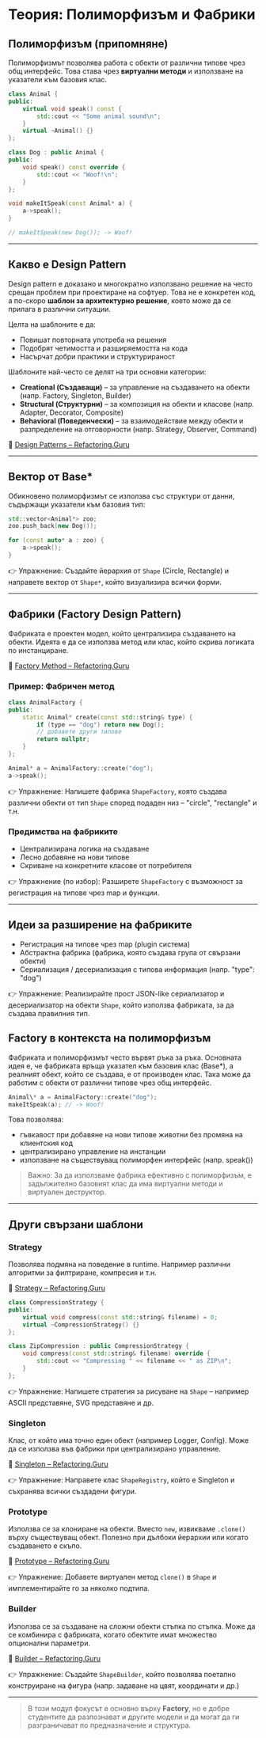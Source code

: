 # Теория: Полиморфизъм и Фабрики

## Полиморфизъм (припомняне)

Полиморфизмът позволява работа с обекти от различни типове чрез общ интерфейс. Това става чрез **виртуални методи** и използване на указатели към базовия клас.

```cpp
class Animal {
public:
    virtual void speak() const {
        std::cout << "Some animal sound\n";
    }
    virtual ~Animal() {}
};

class Dog : public Animal {
public:
    void speak() const override {
        std::cout << "Woof!\n";
    }
};

void makeItSpeak(const Animal* a) {
    a->speak();
}

// makeItSpeak(new Dog()); -> Woof!
```

---

## Какво е Design Pattern

Design pattern е доказано и многократно използвано решение на често срещан проблем при проектиране на софтуер. Това не е конкретен код, а по-скоро **шаблон за архитектурно решение**, което може да се прилага в различни ситуации.

Целта на шаблоните е да:

- Повишат повторната употреба на решения
- Подобрят четимостта и разширяемостта на кода
- Насърчат добри практики и структурираност

Шаблоните най-често се делят на три основни категории:

- **Creational (Създаващи)** – за управление на създаването на обекти (напр. Factory, Singleton, Builder)
- **Structural (Структурни)** – за композиция на обекти и класове (напр. Adapter, Decorator, Composite)
- **Behavioral (Поведенчески)** – за взаимодействие между обекти и разпределение на отговорности (напр. Strategy, Observer, Command)

🔗 [Design Patterns – Refactoring.Guru](https://refactoring.guru/design-patterns)

---

## Вектор от Base\*

Обикновено полиморфизмът се използва със структури от данни, съдържащи указатели към базовия тип:

```cpp
std::vector<Animal*> zoo;
zoo.push_back(new Dog());

for (const auto* a : zoo) {
    a->speak();
}
```

👉 Упражнение: Създайте йерархия от `Shape` (Circle, Rectangle) и направете вектор от `Shape*`, който визуализира всички форми.

---

## Фабрики (Factory Design Pattern)

Фабриката е проектен модел, който централизира създаването на обекти. Идеята е да се използва метод или клас, който скрива логиката по инстанциране.

🔗 [Factory Method – Refactoring.Guru](https://refactoring.guru/design-patterns/factory-method)

### Пример: Фабричен метод

```cpp
class AnimalFactory {
public:
    static Animal* create(const std::string& type) {
        if (type == "dog") return new Dog();
        // добавете други типове
        return nullptr;
    }
};

Animal* a = AnimalFactory::create("dog");
a->speak();
```

👉 Упражнение: Напишете фабрика `ShapeFactory`, която създава различни обекти от тип `Shape` според подаден низ – "circle", "rectangle" и т.н.

### Предимства на фабриките

- Централизирана логика на създаване
- Лесно добавяне на нови типове
- Скриване на конкретните класове от потребителя

👉 Упражнение (по избор): Разширете `ShapeFactory` с възможност за регистрация на типове чрез map и функции.

---

## Идеи за разширение на фабриките

- Регистрация на типове чрез map (plugin система)
- Абстрактна фабрика (фабрика, която създава група от свързани обекти)
- Сериализация / десериализация с типова информация (напр. "type": "dog")

👉 Упражнение: Реализирайте прост JSON-like сериализатор и десериализатор на обекти `Shape`, който използва фабриката, за да създава правилния тип.

## Factory в контекста на полиморфизъм

Фабриката и полиморфизмът често вървят ръка за ръка. Основната идея е, че фабриката връща указател към базовия клас (Base\*), а реалният обект, който се създава, е от производен клас. Така може да работим с обекти от различни типове чрез общ интерфейс.

```cpp
Animal\* a = AnimalFactory::create("dog");
makeItSpeak(a); // -> Woof!
```

Това позволява:

- гъвкавост при добавяне на нови типове животни без промяна на клиентския код
- централизирано управление на инстанции
- използване на съществуващ полиморфен интерфейс (напр. speak())

> Важно: За да използваме фабрика ефективно с полиморфизъм, е задължително базовият клас да има виртуални методи и виртуален деструктор.

---

## Други свързани шаблони

### Strategy

Позволява подмяна на поведение в runtime. Например различни алгоритми за филтриране, компресия и т.н.

🔗 [Strategy – Refactoring.Guru](https://refactoring.guru/design-patterns/strategy)

```cpp
class CompressionStrategy {
public:
    virtual void compress(const std::string& filename) = 0;
    virtual ~CompressionStrategy() {}
};

class ZipCompression : public CompressionStrategy {
    void compress(const std::string& filename) override {
        std::cout << "Compressing " << filename << " as ZIP\n";
    }
};
```

👉 Упражнение: Напишете стратегия за рисуване на `Shape` – например ASCII представяне, SVG представяне и др.

### Singleton

Клас, от който има точно един обект (например Logger, Config). Може да се използва във фабрики при централизирано управление.

🔗 [Singleton – Refactoring.Guru](https://refactoring.guru/design-patterns/singleton)

👉 Упражнение: Направете клас `ShapeRegistry`, който е Singleton и съхранява всички създадени фигури.

### Prototype

Използва се за клониране на обекти. Вместо `new`, извикваме `.clone()` върху съществуващ обект. Полезно при дълбоки йерархии или когато създаването е скъпо.

🔗 [Prototype – Refactoring.Guru](https://refactoring.guru/design-patterns/prototype)

👉 Упражнение: Добавете виртуален метод `clone()` в `Shape` и имплементирайте го за няколко подтипа.

### Builder

Използва се за създаване на сложни обекти стъпка по стъпка. Може да се комбинира с фабриката, когато обектите имат множество опционални параметри.

🔗 [Builder – Refactoring.Guru](https://refactoring.guru/design-patterns/builder)

👉 Упражнение: Създайте `ShapeBuilder`, който позволява поетапно конструиране на фигура (напр. задаване на цвят, координати и др.)

---

> В този модул фокусът е основно върху **Factory**, но е добре студентите да разпознават и другите модели и да могат да ги разграничават по предназначение и структура.
